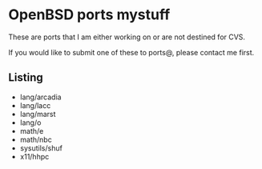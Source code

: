 OpenBSD ports mystuff
=====================
These are ports that I am either working on or are not destined for CVS.

If you would like to submit one of these to ports@, please contact me first.

Listing
-------
* lang/arcadia
* lang/lacc
* lang/marst
* lang/o
* math/e
* math/nbc
* sysutils/shuf
* x11/hhpc
